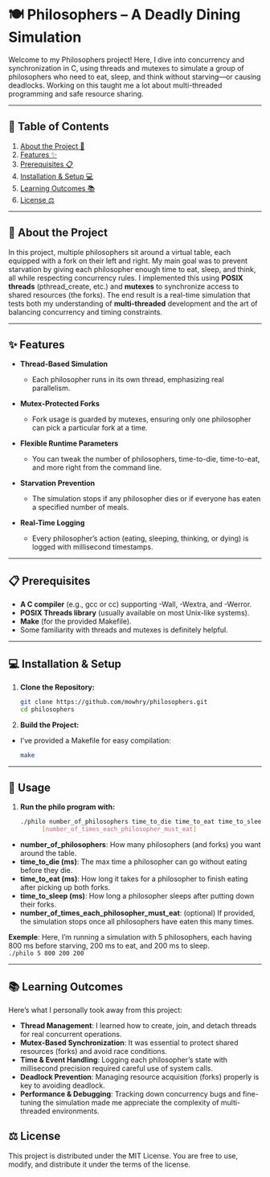 # 🍽️ Philosophers – A Deadly Dining Simulation

Welcome to my Philosophers project! Here, I dive into concurrency and synchronization in C, using threads and mutexes to simulate a group of philosophers who need to eat, sleep, and think without starving—or causing deadlocks. Working on this taught me a lot about multi-threaded programming and safe resource sharing.

---

## 📖 Table of Contents

1. [About the Project 🚀](#-about-the-project)
2. [Features ✨](#-features)
3. [Prerequisites 📋](#-prerequisites)
4. [Installation & Setup 💻](#-installation--setup)
5. [Learning Outcomes 📚](#-learning-outcomes)
6. [License ⚖️](#-license)

---

## 🚀 About the Project

In this project, multiple philosophers sit around a virtual table, each equipped with a fork on their left and right. My main goal was to prevent starvation by giving each philosopher enough time to eat, sleep, and think, all while respecting concurrency rules.
I implemented this using **POSIX threads** (pthread_create, etc.) and **mutexes** to synchronize access to shared resources (the forks). The end result is a real-time simulation that tests both my understanding of **multi-threaded** development and the art of balancing concurrency and timing constraints.

---

## ✨ Features

- **Thread-Based Simulation**  
  - Each philosopher runs in its own thread, emphasizing real parallelism.

- **Mutex-Protected Forks**  
  - Fork usage is guarded by mutexes, ensuring only one philosopher can pick a particular fork at a time.  

- **Flexible Runtime Parameters**  
  - You can tweak the number of philosophers, time-to-die, time-to-eat, and more right from the command line.

- **Starvation Prevention**  
  - The simulation stops if any philosopher dies or if everyone has eaten a specified number of meals.

- **Real-Time Logging**  
  - Every philosopher’s action (eating, sleeping, thinking, or dying) is logged with millisecond timestamps.

---

## 📋 Prerequisites

- **A C compiler** (e.g., gcc or cc) supporting -Wall, -Wextra, and -Werror.
- **POSIX Threads library** (usually available on most Unix-like systems).
- **Make** (for the provided Makefile).
- Some familiarity with threads and mutexes is definitely helpful.

---

## 💻 Installation & Setup

1. **Clone the Repository:**
   ```bash
   git clone https://github.com/mowhry/philosophers.git
   cd philosophers
2. **Build the Project:**  
- I’ve provided a Makefile for easy compilation:
   ```bash
   make
---

## 🏃 Usage

1. **Run the philo program with:**
   ```bash
   ./philo number_of_philosophers time_to_die time_to_eat time_to_sleep \
         [number_of_times_each_philosopher_must_eat]
- **number_of_philosophers**: How many philosophers (and forks) you want around the table.
- **time_to_die (ms)**: The max time a philosopher can go without eating before they die.
- **time_to_eat (ms)**: How long it takes for a philosopher to finish eating after picking up both forks.
- **time_to_sleep (ms)**: How long a philosopher sleeps after putting down their forks.
- **number_of_times_each_philosopher_must_eat**: (optional) If provided, the simulation stops once all philosophers have eaten this many times.  


**Exemple**:
Here, I’m running a simulation with 5 philosophers, each having 800 ms before starving, 200 ms to eat, and 200 ms to sleep.   
```./philo 5 800 200 200```

---

## 📚 Learning Outcomes
Here’s what I personally took away from this project:
- **Thread Management**: I learned how to create, join, and detach threads for real concurrent operations.
- **Mutex-Based Synchronization**: It was essential to protect shared resources (forks) and avoid race conditions.
- **Time & Event Handling**: Logging each philosopher’s state with millisecond precision required careful use of system calls.
- **Deadlock Prevention**: Managing resource acquisition (forks) properly is key to avoiding deadlock.
- **Performance & Debugging**: Tracking down concurrency bugs and fine-tuning the simulation made me appreciate the complexity of multi-threaded environments.

## ⚖️ License

This project is distributed under the MIT License. You are free to use, modify, and distribute it under the terms of the license.
